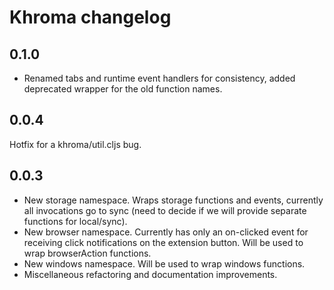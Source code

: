 # Khroma changelog

## 0.1.0

- Renamed tabs and runtime event handlers for consistency, added deprecated wrapper for the old function names.  

## 0.0.4

Hotfix for a khroma/util.cljs bug.

## 0.0.3

- New storage namespace. Wraps storage functions and events, currently all invocations go to sync (need to decide if we will provide separate functions for local/sync).
- New browser namespace. Currently has only an on-clicked event for receiving click notifications on the extension button. Will be used to wrap browserAction functions.
- New windows namespace. Will be used to wrap windows functions.
- Miscellaneous refactoring and documentation improvements.